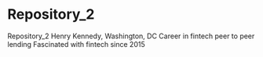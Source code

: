 # Repository_2
Repository_2
Henry Kennedy, Washington, DC
Career in fintech peer to peer lending
Fascinated with fintech since 2015
